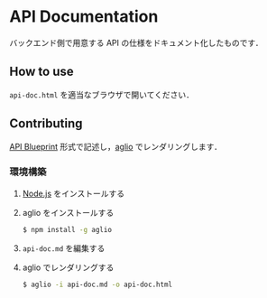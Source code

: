 # API Documentation

バックエンド側で用意する API の仕様をドキュメント化したものです．

## How to use

`api-doc.html` を適当なブラウザで開いてください．

## Contributing

[API Blueprint](https://apiblueprint.org/) 形式で記述し，[aglio](https://github.com/danielgtaylor/aglio) でレンダリングします．

### 環境構築

1. [Node.js](https://nodejs.org/ja/) をインストールする

1. aglio をインストールする

	```sh
	$ npm install -g aglio
	```

1. `api-doc.md` を編集する

1. aglio でレンダリングする

	```sh
	$ aglio -i api-doc.md -o api-doc.html
	```
